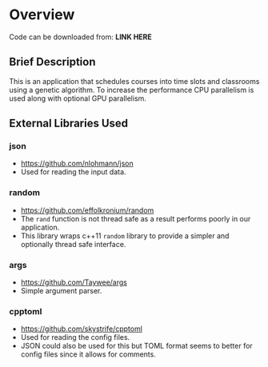# Overview

Code can be downloaded from: **LINK HERE**

## Brief Description

This is an application that schedules courses into time slots and classrooms 
using a genetic algorithm. To increase the performance CPU parallelism is used
along with optional GPU parallelism.

## External Libraries Used

### json

- https://github.com/nlohmann/json
- Used for reading the input data.

### random

- https://github.com/effolkronium/random
- The `rand` function is not thread safe as a result performs poorly in our application.
- This library wraps c++11 `random` library to provide a simpler and optionally thread safe interface.

### args

- https://github.com/Taywee/args  
- Simple argument parser.

### cpptoml

- https://github.com/skystrife/cpptoml
- Used for reading the config files.
- JSON could also be used for this but TOML format seems to better for config files since it allows for comments.
